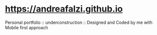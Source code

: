 # https://andreafalzi.github.io

Personal portfolio :: underconstruction ::  Designed and Coded by me with Mobile first approach
